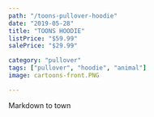 ```yaml
---
path: "/toons-pullover-hoodie"
date: "2019-05-28"
title: "TOONS HOODIE"
listPrice: "$59.99"
salePrice: "$29.99"

category: "pullover"
tags: ["pullover", "hoodie", "animal"]
image: cartoons-front.PNG

---
```

Markdown to town